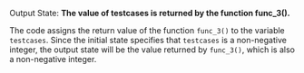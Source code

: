 Output State: **The value of testcases is returned by the function func_3().**

The code assigns the return value of the function `func_3()` to the variable `testcases`. Since the initial state specifies that `testcases` is a non-negative integer, the output state will be the value returned by `func_3()`, which is also a non-negative integer.